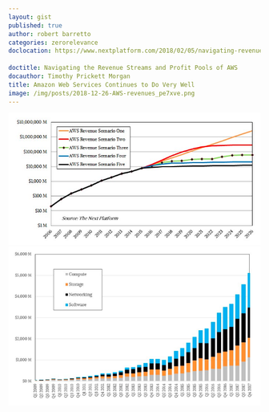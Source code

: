 ```yaml
---
layout: gist
published: true
author: robert barretto
categories: zerorelevance
doclocation: https://www.nextplatform.com/2018/02/05/navigating-revenue-streams-profit-pools-aws/

doctitle: Navigating the Revenue Streams and Profit Pools of AWS
docauthor: Timothy Prickett Morgan
title: Amazon Web Services Continues to Do Very Well
image: /img/posts/2018-12-26-AWS-revenues_pe7xve.png
---
```

![Projected AWS revenue](/img/posts/2018-12-26-AWS-revenues_pe7xve.png)
![AWS revenue components](/img/posts/2018-12-26-AWS-revenues_bv80c2.png)